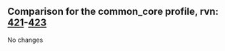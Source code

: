 ## Comparison for the common_core profile, rvn: [421](https://github.com/PRO100KatYT/FortniteProfileRevisions/tree/main/profiles/common_core/421%20common_core.json)-[423](https://github.com/PRO100KatYT/FortniteProfileRevisions/tree/main/profiles/common_core/423%20common_core.json)

No changes
